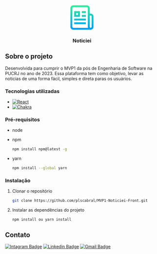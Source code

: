 <!-- PROJECT LOGO -->
<br />
<div align="center">
  <a href="https://github.com/plscabral/MVP1-Noticiei-Front">
    <img src="/public/favicon.png" alt="Logo" width="80" height="80">
  </a>

  <h3 align="center">Noticiei</h3>
</div>


<!-- ABOUT THE PROJECT -->
## Sobre o projeto

Desenvolvida para cumprir o MVP1 da pós de Engenharia de Software na PUCRJ no ano de 2023. Essa plataforma tem como objetivo, levar as noticias de uma forma fácil, simples e direta paras os usuários.

### Tecnologias utilizadas

* [![React][React]][React-url]
* [![Chakra][Chakra]][Chakra-url]

### Pré-requisitos

* node

* npm
  ```sh
  npm install npm@latest -g
  ```

* yarn
  ```sh
  npm install --global yarn
  ```

### Instalação

1. Clonar o repositório
   ```sh
   git clone https://github.com/plscabral/MVP1-Noticiei-Front.git
   ```
2. Instalar as dependências do projeto
   ```sh
   npm install ou yarn install
   ```

<!-- CONTACT -->
## Contato

[![Intagram Badge](https://img.shields.io/badge/-@plscabral-6633cc?style=flat-square&labelColor=6633cc&logo=instagram&logoColor=white&link=https://twitter.com/dieegosf)](https://www.instagram.com/plscabral/)
[![Linkedin Badge](https://img.shields.io/badge/-Paulo%20Cabral-6633cc?style=flat-square&logo=Linkedin&logoColor=white&link=https://www.linkedin.com/in/plscabral/)](https://www.linkedin.com/in/plscabral/)
[![Gmail Badge](https://img.shields.io/badge/-paulo.luiz127@gmail.com-6633cc?style=flat-square&logo=Gmail&logoColor=white&link=mailto:diego.schell.f@gmail.com)](mailto:paulo.luiz127@gmail.com)

[React]: https://img.shields.io/badge/React-20232A?style=for-the-badge&logo=react&logoColor=61DAFB
[React-url]: https://reactjs.org/
[Chakra]: https://img.shields.io/badge/Chakra-20232A?style=for-the-badge&logo=chakraui&logoColor=61DAFB
[Chakra-url]: https://chakra-ui.com/
